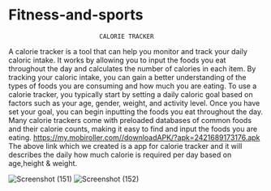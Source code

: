 # Fitness-and-sports
                             CALORIE TRACKER
A calorie tracker is a tool that can help you monitor and track your daily caloric intake. It works by allowing you to input the foods you eat throughout the day and calculates the number of calories in each item. By tracking your caloric intake, you can gain a better understanding of the types of foods you are consuming and how much you are eating.
To use a calorie tracker, you typically start by setting a daily caloric goal based on factors such as your age, gender, weight, and activity level. Once you have set your goal, you can begin inputting the foods you eat throughout the day. Many calorie trackers come with preloaded databases of common foods and their calorie counts, making it easy to find and input the foods you are eating.
https://my.mobiroller.com//downloadAPK/?apk=2421689173176.apk
The above link which we created is a app for calorie tracker and it will describes the daily how much calorie is required per day based on age,height & weight.

![Screenshot (151)](https://user-images.githubusercontent.com/127714352/232227645-ee17a93b-e886-4093-8d93-2b5a65173c24.png)
![Screenshot (152)](https://user-images.githubusercontent.com/127714352/232227662-00ea4683-7778-4846-8be7-3a4b286fac76.png)
